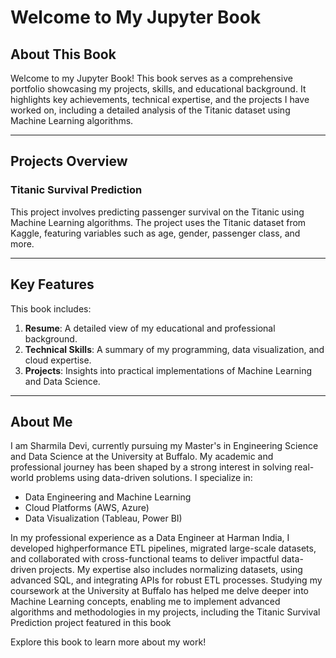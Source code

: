 # Welcome to My Jupyter Book

## About This Book
Welcome to my Jupyter Book! This book serves as a comprehensive portfolio showcasing my projects, skills, and educational background. It highlights key achievements, technical expertise, and the projects I have worked on, including a detailed analysis of the Titanic dataset using Machine Learning algorithms.

---

## Projects Overview

### Titanic Survival Prediction
This project involves predicting passenger survival on the Titanic using Machine Learning algorithms. The project uses the Titanic dataset from Kaggle, featuring variables such as age, gender, passenger class, and more. 

---

## Key Features
This book includes:
1. **Resume**: A detailed view of my educational and professional background.
2. **Technical Skills**: A summary of my programming, data visualization, and cloud expertise.
3. **Projects**: Insights into practical implementations of Machine Learning and Data Science.

---

## About Me
I am Sharmila Devi, currently pursuing my Master's in Engineering Science and Data Science at the University at Buffalo. My academic and professional journey has been shaped by a strong interest in solving real-world problems using data-driven solutions. I specialize in:
- Data Engineering and Machine Learning
- Cloud Platforms (AWS, Azure)
- Data Visualization (Tableau, Power BI)

In my professional experience as a Data Engineer at Harman India, I developed highperformance ETL pipelines, migrated large-scale datasets, and collaborated with cross-functional teams to deliver impactful data-driven projects. My expertise also includes normalizing datasets, using advanced SQL, and integrating APIs for robust ETL processes. Studying my coursework at the University at Buffalo has helped me delve deeper into Machine Learning concepts, enabling me to implement advanced algorithms and methodologies in my projects, including the Titanic Survival Prediction project featured in this book

Explore this book to learn more about my work!

```{tableofcontents}

